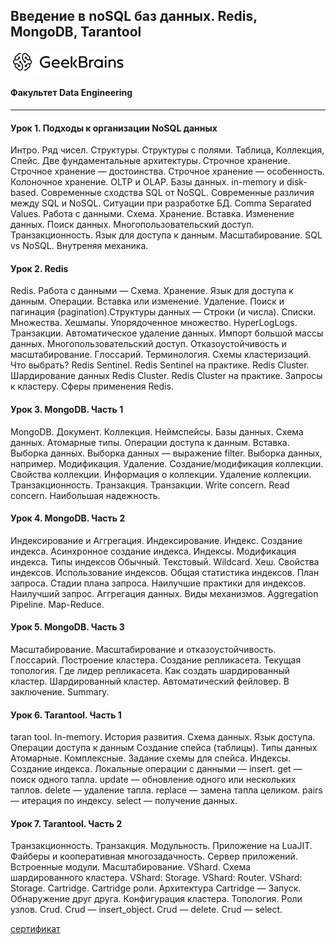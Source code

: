 ## Введение в noSQL баз данных. Redis, MongoDB, Tarantool
![](logo.png)
#### Факультет Data Engineering
___
#### Урок 1. Подходы к организации NoSQL данных
Интро. Ряд чисел. Структуры. Структуры с полями. Таблица, Коллекция, Спейс. Две фундаментальные архитектуры. Строчное хранение. Строчное хранение — достоинства. Строчное хранение — особенность. Колоночное хранение. OLTP и OLAP. Базы данных. in-memory и disk-based. Современные сходства SQL от NoSQL. Современные различия между SQL и NoSQL. Ситуации при разработке БД. Comma Separated Values. Работа с данными. Схема. Хранение. Вставка. Изменение данных. Поиск данных. Многопользовательский доступ. Транзакционность. Язык для доступа к данным. Масштабирование. SQL vs NoSQL. Внутреняя механика.

#### Урок 2. Redis
Redis. Работа с данными — Схема. Хранение. Язык для доступа к данным. Операции. Вставка или изменение. Удаление. Поиск и пагинация (pagination).Структуры данных — Строки (и числа). Списки. Множества. Хешмапы. Упорядоченное множество. HyperLogLogs. Транзакции. Автоматическое удаление данных. Импорт большой массы данных. Многопользовательский доступ. Отказоустойчивость и масштабирование. Глоссарий. Терминология. Схемы кластеризаций. Что выбрать? Redis Sentinel. Redis Sentinel на практике. Redis Cluster. Шардирование данных Redis Cluster. Redis Cluster на практике. Запросы к кластеру. Сферы применения Redis.

#### Урок 3. MongoDB. Часть 1
MongoDB. Документ. Коллекция. Неймспейсы. Базы данных. Схема данных. Атомарные типы. Операции доступа к данным. Вставка. Выборка данных. Выборка данных — выражение filter. Выборка данных, например. Модификация. Удаление. Создание/модификация коллекции. Свойства коллекции. Информация о коллекции. Удаление коллекции. Транзакционность. Транзакция. Транзакции. Write concern. Read concern. Наибольшая надежность.

#### Урок 4. MongoDB. Часть 2
Индексирование и Аггрегация. Индексирование. Индекс. Создание индекса. Асинхронное создание индекса. Индексы. Модификация индекса. Типы индексов
Обычный. Текстовый. Wildcard. Хеш. Свойства индексов. Использование индексов. Общая статистика индексов. План запроса. Стадии плана запроса. Наилучшие практики для индексов. Наилучший запрос. Аггрегация данных. Виды механизмов. Aggregation Pipeline. Map-Reduce.

#### Урок 5. MongoDB. Часть 3
Масштабирование. Масштабирование и отказоустойчивость. Глоссарий. Построение кластера. Создание репликасета. Текущая топология. Где лидер репликасета. Как создать шардированный кластер. Шардированный кластер. Автоматический фейловер. В заключение. Summary.

#### Урок 6. Tarantool. Часть 1
taran tool. In-memory. История развития. Схема данных. Язык доступа. Операции доступа к данным Создание спейса (таблицы). Типы данных Атомарные. Комплексные. Задание схемы для спейса. Индексы. Создание индекса. Локальные операции с данными — insert. get — поиск одного тапла. update — обновление одного или нескольких таплов. delete — удаление тапла. replace — замена тапла целиком. pairs — итерация по индексу. select — получение данных.

#### Урок 7. Tarantool. Часть 2
Транзакционность. Транзакция. Модульность. Приложение на LuaJIT. Файберы и кооперативная многозадачность. Сервер приложений. Встроенные модули. Масштабирование. VShard. Схема шардированного кластера. VShard: Storage. VShard: Router. VShard: Storage. Cartridge. Cartridge роли. Архитектура Cartridge — Запуск. Обнаружение друг друга. Конфигурация кластера. Топология. Роли узлов. Crud. Crud — insert_object. Crud — delete. Crud — select. 

[сертификат](https://gb.ru/go/veC01N)
